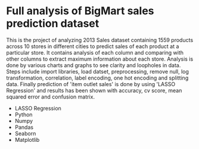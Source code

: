 # Full analysis of BigMart sales prediction dataset
This is the project of analyzing 2013 Sales dataset containing 1559 products across 10 stores in different cities to predict sales of each product at a particular store. It contains analysis of each column and comparing with other columns to extract maximum information about each store. Analysis is done by various charts and graphs to see clarity and loopholes in data. Steps include import libraries, load datset, preprocessing, remove null, log transformation, correlation, label encoding, one hot encoding and splitting data. Finally prediction of 'item outlet sales' is done by using 'LASSO Regression' and results has been shown with accuracy, cv score, mean squared error and confusion matrix.
- LASSO Regression
- Python
- Numpy
- Pandas
- Seaborn
- Matplotlib
